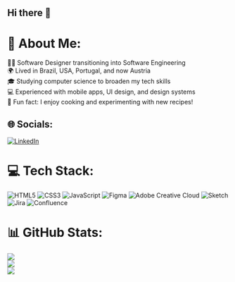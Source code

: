 ## Hi there 👋
# 💫 About Me:
👩‍💻 Software Designer transitioning into Software Engineering<br>🌍 Lived in Brazil, USA, Portugal, and now Austria<br>🎓 Studying computer science to broaden my tech skills<br>💻 Experienced with mobile apps, UI design, and design systems<br>🍴 Fun fact: I enjoy cooking and experimenting with new recipes!


## 🌐 Socials:
[![LinkedIn](https://img.shields.io/badge/LinkedIn-%230077B5.svg?logo=linkedin&logoColor=white)](https://linkedin.com/in/mariana-magalhaess) 

# 💻 Tech Stack:
![HTML5](https://img.shields.io/badge/html5-%23E34F26.svg?style=for-the-badge&logo=html5&logoColor=white) ![CSS3](https://img.shields.io/badge/css3-%231572B6.svg?style=for-the-badge&logo=css3&logoColor=white) ![JavaScript](https://img.shields.io/badge/javascript-%23323330.svg?style=for-the-badge&logo=javascript&logoColor=%23F7DF1E) ![Figma](https://img.shields.io/badge/figma-%23F24E1E.svg?style=for-the-badge&logo=figma&logoColor=white) ![Adobe Creative Cloud](https://img.shields.io/badge/Adobe%20Creative%20Cloud-DA1F26.svg?style=for-the-badge&logo=Adobe%20Creative%20Cloud&logoColor=white) ![Sketch](https://img.shields.io/badge/Sketch-FFB387?style=for-the-badge&logo=sketch&logoColor=black) ![Jira](https://img.shields.io/badge/jira-%230A0FFF.svg?style=for-the-badge&logo=jira&logoColor=white) ![Confluence](https://img.shields.io/badge/confluence-%23172BF4.svg?style=for-the-badge&logo=confluence&logoColor=white)
# 📊 GitHub Stats:
![](https://github-readme-stats.vercel.app/api?username=marimagalhaes-tech&theme=dark&hide_border=false&include_all_commits=false&count_private=false)<br/>
![](https://github-readme-streak-stats.herokuapp.com/?user=marimagalhaes-tech&theme=dark&hide_border=false)<br/>
![](https://github-readme-stats.vercel.app/api/top-langs/?username=marimagalhaes-tech&theme=dark&hide_border=false&include_all_commits=false&count_private=false&layout=compact)
